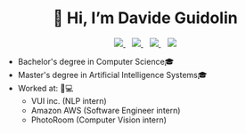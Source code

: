<h1 align="center">👋 Hi, I’m Davide Guidolin</h1>

<p align='center'>
  <a href="https://www.linkedin.com/in/davide-guidolin-a2aa91174/">
    <img src="https://img.shields.io/badge/LinkedIn-0077B5?style=for-the-badge&logo=linkedin&logoColor=white"></img>
  </a>&nbsp;&nbsp;
  <a href="https://github.com/Davide-Guidolin">
    <img src="https://img.shields.io/badge/GitHub-100000?style=for-the-badge&logo=github&logoColor=white"></img>
  </a>&nbsp;&nbsp;
  <a href="mailto:davide.guidolin11@gmail.com">
    <img src="https://img.shields.io/badge/Gmail-D14836?style=for-the-badge&logo=gmail&logoColor=white"></img>
  </a> 
  </a>&nbsp;&nbsp;
  <a href="https://davideguidolin.com/">
    <img src="https://img.shields.io/badge/website-000000?style=for-the-badge&logo=About.me&logoColor=white"></img>
  </a> 
</p>

* Bachelor's degree in Computer Science🎓
* Master's degree in Artificial Intelligence Systems🎓
* Worked at: 💼💻
  *  VUI inc. (NLP intern)
  *  Amazon AWS (Software Engineer intern)
  *  PhotoRoom (Computer Vision intern)  
